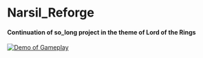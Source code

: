 # Narsil_Reforge
#### Continuation of so_long project in the theme of Lord of the Rings



[![Demo of Gameplay](https://img.youtube.com/vi/gWYI-ZKPhq4/maxresdefault.jpg)]({https://www.youtube.com/watch?v=gWYI-ZKPhq4} "Demo of Gameplay -> YouTube")
